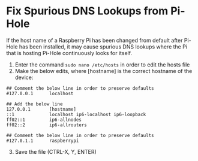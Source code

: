 # Fix Spurious DNS Lookups from Pi-Hole
If the host name of a Raspberry Pi has been changed from default after Pi-Hole has been installed, it may cause spurious DNS lookups where the Pi that is hosting Pi-Hole continuously looks for itself.
1. Enter the command `sudo nano /etc/hosts` in order to edit the hosts file
2. Make the below edits, where [hostname] is the correct hostname of the device:
```
## Comment the below line in order to preserve defaults
#127.0.0.1      localhost

## Add the below line
127.0.0.1       [hostname]
::1             localhost ip6-localhost ip6-loopback
ff02::1         ip6-allnodes
ff02::2         ip6-allrouters

## Comment the below line in order to preserve defaults
#127.0.1.1      raspberrypi
```
3. Save the file (CTRL-X, Y, ENTER)
